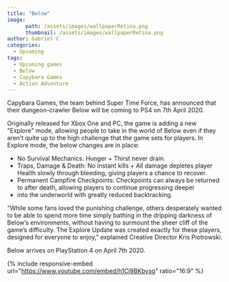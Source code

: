 ```yaml
---
title: "Below"
image:
      path: /assets/images/wallpaperRetina.png
      thumbnail: /assets/images/wallpaperRetina.png
author: Gabriel C
categories:
  - Upcoming
tags:
  - Upcoming games
  - Below
  - Capybara Games
  - Action Adventure
---
```

Capybara Games, the team behind Super Time Force, has announced that their dungeon-crawler Below will be coming to PS4 on 7th April 2020.

Originally released for Xbox One and PC, the game is adding a new "Explore" mode, allowing people to take in the world of Below even if they aren't quite up to the high challenge that the game sets for players. In Explore mode, the below changes are in place:
<ul>
<li>No Survival Mechanics: Hunger + Thirst never drain.</li>
<li>Traps, Damage & Death: No instant kills + All damage depletes player Health slowly through bleeding, giving players a chance to recover.</li>
<li>Permanent Campfire Checkpoints: Checkpoints can always be returned to after death, allowing players to continue progressing deeper</li>
      <li>into the underworld with greatly reduced backtracking.</li>
</ul>

"While some fans loved the punishing challenge, others desperately wanted to be able to spend more time simply bathing in the dripping darkness of Below’s environments, without having to surmount the sheer cliff of the game’s difficulty. The Explore Update was created exactly for these players, designed for everyone to enjoy," explained Creative Director Kris Piotrowski.

Below arrives on PlayStation 4 on April 7th 2020.

{% include responsive-embed url="https://www.youtube.com/embed/h1Cj9BKbysg" ratio="16:9" %}
